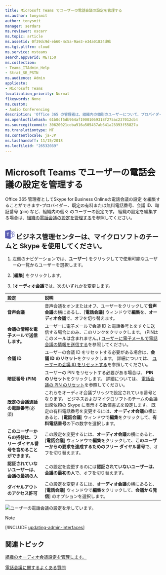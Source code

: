 ```yaml
---
title: Microsoft Teams でユーザーの電話会議の設定を管理する
ms.author: tonysmit
author: tonysmit
manager: serdars
ms.reviewer: oscarr
ms.topic: article
ms.assetid: 0f39dc9d-eb60-4c5a-9ae3-e34a01834d9b
ms.tgt.pltfrm: cloud
ms.service: msteams
search.appverid: MET150
ms.collection:
- Teams_ITAdmin_Help
- Strat_SB_PSTN
ms.audience: Admin
appliesto:
- Microsoft Teams
localization_priority: Normal
f1keywords: None
ms.custom:
- Audio Conferencing
description: 'Office 365 の管理者は、組織内の個別のユーザーについて、プロバイダー、既定の有料電話番号または無料電話番号、会議 ID、または PIN などの Microsoft Teams の電話会議の設定を編集することができます。 '
ms.openlocfilehash: 61b0cf5db964af19001069318f275ac237012cb4
ms.sourcegitcommit: 30620021ceba916a505437ab641a23393f55827a
ms.translationtype: MT
ms.contentlocale: ja-JP
ms.lasthandoff: 11/15/2018
ms.locfileid: "26532089"
---
```

# <a name="manage-the-audio-conferencing-settings-for-a-user-in-microsoft-teams"></a>Microsoft Teams でユーザーの電話会議の設定を管理する

Office 365 管理者としてSkype for Business Onlineの電話会議の設定 を編集することができます-プロバイダー、既定の有料または無料電話番号、会議 ID、暗証番号 (pin) など、組織内の個々 のユーザーの設定です。 組織の設定を編集する場合は、[組織の電話会議の設定を管理する](manage-the-audio-conferencing-settings-for-my-organization-in-teams.md)を参照してください。

## <a name="teams-logo-30x30pngmediateams-logo-30x30png-using-the-microsoft-teams-and-skype-for-business-admin-center"></a>![チーム ・ ロゴ ・ 30x30.png](media/teams-logo-30x30.png) ビジネス管理センターは、マイクロソフトのチームと Skype を使用してください。

1. 左側のナビゲーションでは、**ユーザー**] をクリックしてで使用可能なユーザーの一覧からユーザーを選択します。

2. [**編集**] をクリックします。

3. [**オーディオ会議**では、次のいずれかを変更します。

|**設定**|**説明**|
|:-----|:-----|
|**音声会議**|音声会議をオンまたはオフ、ユーザーをクリックして**音声会議**の横にあるし、[**電話会議**] ウィンドウで**編集**を、**オーディオ会議**で、オフを切り替えます。|
|**会議の情報を電子メールで送信します。**  |ユーザーに電子メールで会議 ID と電話番号とをすぐに送信する場合にのみ、このリンクをクリックします。 (PINはこのメールは含まれません。) [ユーザーに電子メールで電話会議の情報を送信する](send-an-email-to-a-user-with-their-dial-in-information-in-teams.md)を参照してください。  |
|**会議 ID**  |ユーザーの会議 ID をリセットする必要がある場合は、**会議 ID のリセット**をクリックします。 詳細については、 [ユーザーの会議 ID をリセットする](reset-a-conference-id-for-a-user-in-teams.md)を参照してください。  |
|**暗証番号 (PIN)** |ユーザーの PIN をリセットする必要がある場合は、 **PIN のリセット**をクリックします。 詳細については、 [電話会議の PIN のリセット](reset-the-audio-conferencing-pin-in-teams.md)を参照してください。 |
|**既定の会議通話の電話番号**(必須) |これらをオーディオ会議ブリッジで設定されている番号となります。 ビジネスおよびマイクロソフトのチームの会議出席依頼の Skype に表示する数値書式を設定します。 既定の有料電話番号を変更するには、**オーディオ会議**の横にあると、[**電話会議**] ウィンドウで**編集**をクリックして、**有料電話番号**の下の数字を選択します。 |
|**このユーザーからの招待は、フリー ダイヤル番号を含めることができます。**|この設定を変更するには、**オーディオ会議**の横にあると、[**電話会議**] ウィンドウで**編集**をクリックして、**このユーザーからの要求を達成するためのフリー ダイヤル番号**で、オフを切り替えます。 |
|**認証されていないユーザーは、会議の最初の人**|この設定を変更するのには**認証されていないユーザーは、会議の最初の人**で、オフを切り替えます。
|**ダイヤルアウトのアクセス許可**|この設定を変更するには、**オーディオ会議**の横にあると、[**電話会議**] ウィンドウで**編集**をクリックして、**会議から発信**] のオプションを選択します。|

![ユーザーの電話会議の設定を示しています。](media/sfbaudioconf-usersettings.png)
 

> [!Note]
> [!INCLUDE [updating-admin-interfaces](includes/updating-admin-interfaces.md)]

## <a name="related-topics"></a>関連トピック

[組織のオーディオ会議設定を管理します。](manage-the-audio-conferencing-settings-for-my-organization-in-teams.md)

[電話会議に関するよくある質問](audio-conferencing-common-questions.md)
